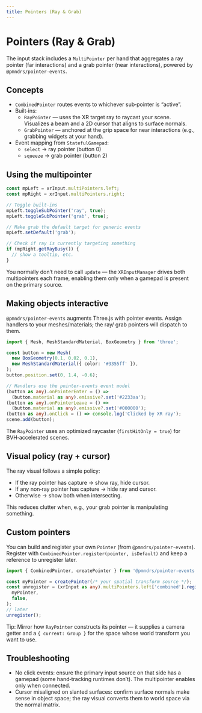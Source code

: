 ```yaml
---
title: Pointers (Ray & Grab)
---
```


# Pointers (Ray & Grab)

The input stack includes a `MultiPointer` per hand that aggregates a ray pointer (far interactions) and a grab pointer (near interactions), powered by `@pmndrs/pointer-events`.

## Concepts

- `CombinedPointer` routes events to whichever sub‑pointer is “active”.
- Built‑ins:
  - `RayPointer` — uses the XR target ray to raycast your scene. Visualizes a beam and a 2D cursor that aligns to surface normals.
  - `GrabPointer` — anchored at the grip space for near interactions (e.g., grabbing widgets at your hand).
- Event mapping from `StatefulGamepad`:
  - `select` → ray pointer (button 0)
  - `squeeze` → grab pointer (button 2)

## Using the multipointer

```ts
const mpLeft = xrInput.multiPointers.left;
const mpRight = xrInput.multiPointers.right;

// Toggle built‑ins
mpLeft.toggleSubPointer('ray', true);
mpLeft.toggleSubPointer('grab', true);

// Make grab the default target for generic events
mpLeft.setDefault('grab');

// Check if ray is currently targeting something
if (mpRight.getRayBusy()) {
  // show a tooltip, etc.
}
```

You normally don’t need to call `update` — the `XRInputManager` drives both multipointers each frame, enabling them only when a gamepad is present on the primary source.

## Making objects interactive

`@pmndrs/pointer-events` augments Three.js with pointer events. Assign handlers to your meshes/materials; the ray/ grab pointers will dispatch to them.

```ts
import { Mesh, MeshStandardMaterial, BoxGeometry } from 'three';

const button = new Mesh(
  new BoxGeometry(0.1, 0.02, 0.1),
  new MeshStandardMaterial({ color: '#3355ff' }),
);
button.position.set(0, 1.4, -0.6);

// Handlers use the pointer-events event model
(button as any).onPointerEnter = () =>
  (button.material as any).emissive?.set('#2233aa');
(button as any).onPointerLeave = () =>
  (button.material as any).emissive?.set('#000000');
(button as any).onClick = () => console.log('Clicked by XR ray');
scene.add(button);
```

The `RayPointer` uses an optimized raycaster (`firstHitOnly = true`) for BVH‑accelerated scenes.

## Visual policy (ray + cursor)

The ray visual follows a simple policy:

- If the ray pointer has capture → show ray, hide cursor.
- If any non‑ray pointer has capture → hide ray and cursor.
- Otherwise → show both when intersecting.

This reduces clutter when, e.g., your grab pointer is manipulating something.

## Custom pointers

You can build and register your own `Pointer` (from `@pmndrs/pointer-events`). Register with `CombinedPointer.register(pointer, isDefault)` and keep a reference to unregister later.

```ts
import { CombinedPointer, createPointer } from '@pmndrs/pointer-events';

const myPointer = createPointer(/* your spatial transform source */);
const unregister = (xrInput as any).multiPointers.left['combined'].register(
  myPointer,
  false,
);
// later
unregister();
```

Tip: Mirror how `RayPointer` constructs its pointer — it supplies a camera getter and a `{ current: Group }` for the space whose world transform you want to use.

## Troubleshooting

- No click events: ensure the primary input source on that side has a gamepad (some hand‑tracking runtimes don’t). The multipointer enables only when connected.
- Cursor misaligned on slanted surfaces: confirm surface normals make sense in object space; the ray visual converts them to world space via the normal matrix.
